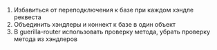 1. Избавиться от переподключения к базе при каждом хэндле реквеста
2. Объединить хэндлеры и коннект к базе в один объект
3. В guerilla-router использовать проверку метода, убрать проверку метода из хэндлеров
